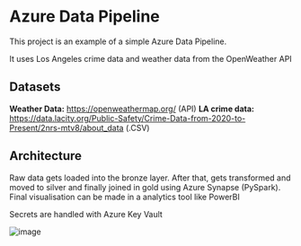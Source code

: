 # Azure Data Pipeline

This project is an example of a simple Azure Data Pipeline.

It uses Los Angeles crime data and weather data from the OpenWeather API

## Datasets

**Weather Data:**  https://openweathermap.org/ (API)
**LA crime data:** https://data.lacity.org/Public-Safety/Crime-Data-from-2020-to-Present/2nrs-mtv8/about_data (.CSV)

## Architecture
Raw data gets loaded into the bronze layer. After that, gets transformed and moved to silver and finally joined in gold using Azure Synapse (PySpark). Final visualisation can be made in a analytics tool like PowerBI

Secrets are handled with Azure Key Vault

![image](https://github.com/user-attachments/assets/46794a1d-f7b6-4dd1-b141-ae57290172ba)



